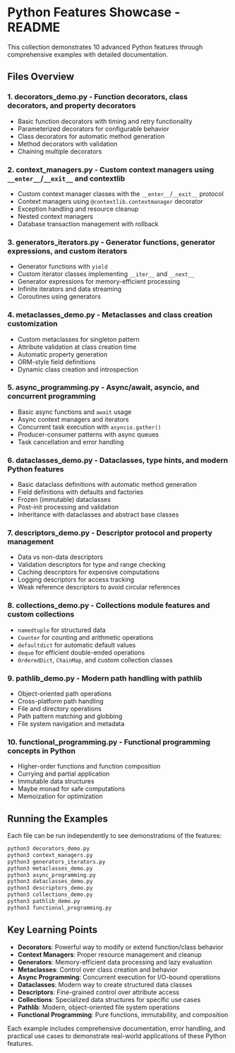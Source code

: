 # Python Features Showcase - README

This collection demonstrates 10 advanced Python features through comprehensive examples with detailed documentation.

## Files Overview

### 1. **decorators_demo.py** - Function decorators, class decorators, and property decorators
- Basic function decorators with timing and retry functionality
- Parameterized decorators for configurable behavior
- Class decorators for automatic method generation
- Method decorators with validation
- Chaining multiple decorators

### 2. **context_managers.py** - Custom context managers using `__enter__`/`__exit__` and contextlib
- Custom context manager classes with the `__enter__`/`__exit__` protocol
- Context managers using `@contextlib.contextmanager` decorator
- Exception handling and resource cleanup
- Nested context managers
- Database transaction management with rollback

### 3. **generators_iterators.py** - Generator functions, generator expressions, and custom iterators
- Generator functions with `yield`
- Custom iterator classes implementing `__iter__` and `__next__`
- Generator expressions for memory-efficient processing
- Infinite iterators and data streaming
- Coroutines using generators

### 4. **metaclasses_demo.py** - Metaclasses and class creation customization
- Custom metaclasses for singleton pattern
- Attribute validation at class creation time
- Automatic property generation
- ORM-style field definitions
- Dynamic class creation and introspection

### 5. **async_programming.py** - Async/await, asyncio, and concurrent programming
- Basic async functions and `await` usage
- Async context managers and iterators
- Concurrent task execution with `asyncio.gather()`
- Producer-consumer patterns with async queues
- Task cancellation and error handling

### 6. **dataclasses_demo.py** - Dataclasses, type hints, and modern Python features
- Basic dataclass definitions with automatic method generation
- Field definitions with defaults and factories
- Frozen (immutable) dataclasses
- Post-init processing and validation
- Inheritance with dataclasses and abstract base classes

### 7. **descriptors_demo.py** - Descriptor protocol and property management
- Data vs non-data descriptors
- Validation descriptors for type and range checking
- Caching descriptors for expensive computations
- Logging descriptors for access tracking
- Weak reference descriptors to avoid circular references

### 8. **collections_demo.py** - Collections module features and custom collections
- `namedtuple` for structured data
- `Counter` for counting and arithmetic operations
- `defaultdict` for automatic default values
- `deque` for efficient double-ended operations
- `OrderedDict`, `ChainMap`, and custom collection classes

### 9. **pathlib_demo.py** - Modern path handling with pathlib
- Object-oriented path operations
- Cross-platform path handling
- File and directory operations
- Path pattern matching and globbing
- File system navigation and metadata

### 10. **functional_programming.py** - Functional programming concepts in Python
- Higher-order functions and function composition
- Currying and partial application
- Immutable data structures
- Maybe monad for safe computations
- Memoization for optimization

## Running the Examples

Each file can be run independently to see demonstrations of the features:

```bash
python3 decorators_demo.py
python3 context_managers.py
python3 generators_iterators.py
python3 metaclasses_demo.py
python3 async_programming.py
python3 dataclasses_demo.py
python3 descriptors_demo.py
python3 collections_demo.py
python3 pathlib_demo.py
python3 functional_programming.py
```

## Key Learning Points

- **Decorators**: Powerful way to modify or extend function/class behavior
- **Context Managers**: Proper resource management and cleanup
- **Generators**: Memory-efficient data processing and lazy evaluation
- **Metaclasses**: Control over class creation and behavior
- **Async Programming**: Concurrent execution for I/O-bound operations
- **Dataclasses**: Modern way to create structured data classes
- **Descriptors**: Fine-grained control over attribute access
- **Collections**: Specialized data structures for specific use cases
- **Pathlib**: Modern, object-oriented file system operations
- **Functional Programming**: Pure functions, immutability, and composition

Each example includes comprehensive documentation, error handling, and practical use cases to demonstrate real-world applications of these Python features.
